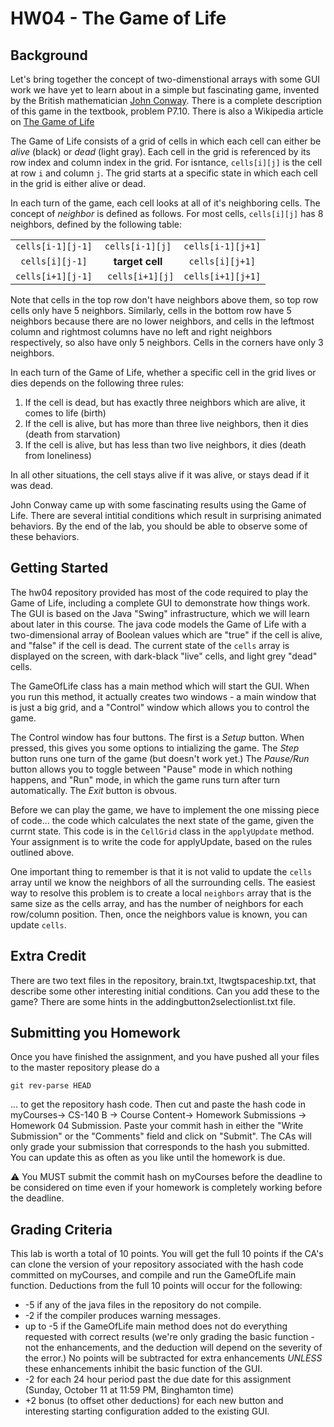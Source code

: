 # HW04 - The Game of Life

## Background

Let's bring together the concept of two-dimenstional arrays with some GUI work we have yet to learn about in a simple but fascinating game, invented by the British mathematician [John Conway](https://en.wikipedia.org/wiki/John_Horton_Conway). There is a complete description of this game in the textbook, problem P7.10. There is also a Wikipedia article on [The Game of Life](https://en.wikipedia.org/wiki/Conway%27s_Game_of_Life)

The Game of Life consists of a grid of cells in which each cell can either be *alive* (black) or *dead* (light gray). Each cell in the grid is referenced by its row index and column index in the grid. For isntance, ```cells[i][j]``` is the cell at row ```i``` and column ```j```. The grid starts at a specific state in which each cell in the grid is either alive or dead. 

In each turn of the game, each cell looks at all of it's neighboring cells. The concept of *neighbor* is defined as follows. For most cells, ```cells[i][j]``` has 8 neighbors, defined by the following table:

| | | |
| :-------------: | :--------------: | :--------------: |
| ```cells[i-1][j-1]``` | ```cells[i-1][j]``` | ```cells[i-1][j+1]``` |
| ```cells[i][j-1]``` | **target cell** | ```cells[i][j+1]``` |
| ```cells[i+1][j-1]``` | ``` cells[i+1][j]``` | ```cells[i+1][j+1]``` |

Note that cells in the top row don't have neighbors above them, so top row cells only have 5 neighbors. Similarly, cells in the bottom row have 5 neighbors because there are no lower neighbors, and cells in the leftmost column and rightmost columns have no left and right neighbors respectively, so also have only 5 neighbors. Cells in the corners have only 3 neighbors.

In each turn of the Game of Life, whether a specific cell in the grid lives or dies depends on the following three rules:

1. If the cell is dead, but has exactly three neighbors which are alive, it comes to life (birth)
2. If the cell is alive, but has more than three live neighbors, then it dies (death from starvation)
3. If the cell is alive, but has less than two live neighbors, it dies (death from loneliness)

In all other situations, the cell stays alive if it was alive, or stays dead if it was dead.

John Conway came up with some fascinating results using the Game of Life. There are several intitial conditions which result in surprising animated behaviors. By the end of the lab, you should be able to observe some of these behaviors.

## Getting Started

The hw04 repository provided has most of the code required to play the Game of Life, including a complete GUI to demonstrate how things work. The GUI is based on the Java "Swing" infrastructure, which we will learn about later in this course. The java code models the Game of Life with a two-dimensional array of Boolean values which are "true" if the cell is alive, and "false" if the cell is dead. The current state of the ```cells``` array is displayed on the screen, with dark-black "live" cells, and light grey "dead" cells.

The GameOfLife class has a main method which will start the GUI. When you run this method, it actually creates two windows - a main window that is just a big grid, and a "Control" window which allows you to control the game.

The Control window has four buttons. The first is a *Setup* button. When pressed, this gives you some options to intializing the game. The *Step* button runs one turn of the game (but doesn't work yet.) The *Pause/Run* button allows you to toggle between "Pause" mode in which nothing happens, and "Run" mode, in which the game runs turn after turn automatically. The *Exit* button is obvous.

Before we can play the game, we have to implement the one missing piece of code... the code which calculates the next state of the game, given the currnt state.  This code is in the ```CellGrid``` class in the ```applyUpdate``` method. Your assignment is to write the code for applyUpdate, based on the rules outlined above.

One important thing to remember is that it is not valid to update the ```cells``` array until we know the neighbors of all the surrounding cells. The easiest way to resolve this problem is to create a local ```neighbors``` array that is the same size as the cells array, and has the number of neighbors for each row/column position.  Then, once the neighbors value is known, you can update ```cells```.

## Extra Credit

There are two text files in the repository, brain.txt, ltwgtspaceship.txt, that describe some other interesting initial conditions. Can you add these to the game? There are some hints in the addingbutton2selectionlist.txt file.

## Submitting you Homework
  
Once you have finished the assignment, and you have pushed all your files to the master repository please do a 

`git rev-parse HEAD`
  
... to get the repository hash code. Then cut and paste the hash code in myCourses-> CS-140 B -> Course Content-> Homework Submissions -> Homework 04 Submission. Paste your commit hash in either the "Write Submission" or the "Comments" field and click on "Submit". The CAs will only grade your submission that corresponds to the hash you submitted. You can update this as often as you like until the homework is due.

⚠️ You MUST submit the commit hash on myCourses before the deadline to be considered on time even if your homework is completely working before the deadline.


## Grading Criteria

This lab is worth a total of 10 points. You will get the full 10 points if the CA's can clone the version of your repository associated with the hash code committed on myCourses, and compile and run the GameOfLife main function. Deductions from the full 10 points will occur for the following:

- -5 if any of the java files in the repository do not compile.
- -2 if the compiler produces warning messages.
- up to -5 if the GameOfLife main method does not do everything requested with correct results (we're only grading the basic function - not the enhancements, and the deduction will depend on the severity of the error.) No points will be subtracted for extra enhancements *UNLESS* these enhancements inhibit the basic function of the GUI.
- -2 for each 24 hour period past the due date for this assignment (Sunday, October 11 at 11:59 PM, Binghamton time)
- +2 bonus (to offset other deductions) for each new button and interesting starting configuration added to the existing GUI.
